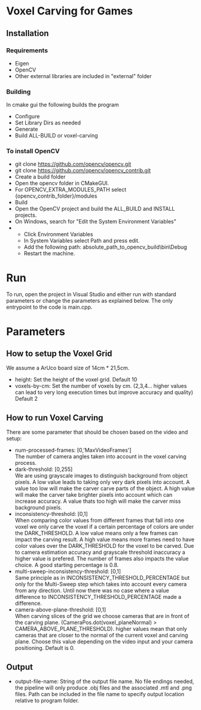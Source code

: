 # Voxel Carving for Games
## Installation


### Requirements
- Eigen
- OpenCV
- Other external libraries are included in "external" folder

### Building

In cmake gui the following builds the program
- Configure
- Set Library Dirs as needed
- Generate
- Build ALL-BUILD or voxel-carving


### To install OpenCV
- git clone https://github.com/opencv/opencv.git
- git clone https://github.com/opencv/opencv_contrib.git
- Create a build folder
- Open the opencv folder in CMakeGUI.
- For OPENCV_EXTRA_MODULES_PATH select {opencv_contrib_folder}/modules
- Build
- Open the OpenCV project and build the ALL_BUILD and INSTALL projects.
- On Windows, search for "Edit the System Environment Variables"
- - Click Environment Variables
  - In System Variables select Path and press edit.
  - Add the following path: absolute_path_to_opencv_build\bin\Debug
  - Restart the machine.

# Run 
To run, open the project in Visual Studio and either run with standard parameters or change the parameters as explained below.
The only entrypoint to the code is main.cpp.

# Parameters

## How to setup the Voxel Grid
We assume a ArUco board size of 14cm * 21,5cm.  
- height: Set the height of the voxel grid. Default 10
- voxels-by-cm: Set the number of voxels by cm. (2,3,4... higher values can lead to very long execution times but improve accuracy and quality) Default 2

## How to run Voxel Carving
  
There are some parameter that should be chosen based on the video and setup:
- num-processed-frames: [0,'MaxVideoFrames']  
  The number of camera angles taken into account in the voxel carving process.  
- dark-threshold: [0,255]  
  We are using grayscale images to distinguish background from object pixels. A low value leads to taking only very dark pixels into account. A value too low will make the carver carve parts of the object. A high value will make the carver take brighter pixels into account which can increase accuracy. A value thats too high will make the carver miss background pixels.
- inconsistency-threshold: [0,1]  
  When comparing color values from different frames that fall into one voxel we only carve the voxel if a certain percentage of colors are under the DARK_THRESHOLD. A low value means only a few frames can impact the carving result. A high value means more frames need to have color values over the DARK_THRESHOLD for the voxel to be carved. Due to camera estimation accuracy and grayscale threshold inaccuracy a higher value is prefered.
  The number of frames also impacts the value choice.
  A good starting percentage is 0.8.
- multi-sweep-inconsistency-threshold: [0,1]  
  Same principle as in INCONSISTENCY_THRESHOLD_PERCENTAGE but only for the Multi-Sweep step which takes into account every camera from any direction. Until now there was no case where a value difference to INCONSISTENCY_THRESHOLD_PERCENTAGE made a difference.
- camera-above-plane-threshold: [0,1]  
  When carving slices of the grid we choose cameras that are in front of the carving plane. (CameraPos.dot(voxel_planeNormal) > CAMERA_ABOVE_PLANE_THRESHOLD). higher values mean that only cameras that are closer to the normal of the current voxel and carving plane. Choose this value depending on the video input and your camera positioning. Default is 0.


## Output 
- output-file-name:
  String of the output file name. No file endings needed, the pipeline will only produce .obj files and the associated .mtl and .png files. Path can be included in the file name to specify output location relative to program folder.
  
